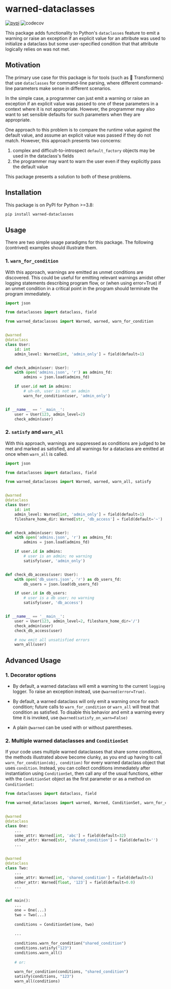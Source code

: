 # warned-dataclasses

[![pypi](https://img.shields.io/pypi/v/warned-dataclasses)](https://pypi.org/project/warned-dataclasses) ![codecov](https://img.shields.io/codecov/c/github/lru-dev/warned-dataclasses)

This package adds functionality to Python's `dataclasses` feature to 
emit a warning or raise an exception if an explicit value for an 
attribute was used to initialize a dataclass but some user-specified 
condition that that attribute logically relies on was not met.

## Motivation

The primary use case for this package is for tools (such as 🤗 
Transformers) that use `dataclasses` for command-line parsing, where 
different command-line parameters make sense in different scenarios.

In the simple case, a programmer can just emit a warning or raise an 
exception if an explicit value was passed to one of these parameters in 
a context where it is not appropriate. However, the programmer may also 
want to set sensible defaults for such parameters when they are 
appropriate.

One approach to this problem is to compare the runtime value against the 
default value, and assume an explicit value was passed if they do not 
match. However, this approach presents two concerns: 

1. complex and
difficult-to-introspect `default_factory` objects may be used in the
dataclass's fields
2. the programmer may want to warn the user even if they explicitly pass 
the default value

This package presents a solution to both of these problems.

## Installation

This package is on PyPI for Python >=3.8:

```sh
pip install warned-dataclasses
```

## Usage

There are two simple usage paradigms for this package.
The following (contrived) examples should illustrate them.

### 1. `warn_for_condition`

With this approach, warnings are emitted as unmet conditions are 
discovered. This could be useful for emitting relevant warnings amidst
other logging statements describing program flow, or (when using error=True)
if an unmet condition in a critical point in the program should terminate
the program immediately.

```python
import json

from dataclasses import dataclass, field

from warned_dataclasses import Warned, warned, warn_for_condition


@warned
@dataclass
class User:
    id: int
    admin_level: Warned[int, 'admin_only'] = field(default=1)


def check_admin(user: User):
    with open('admins.json', 'r') as admins_fd:
        admins = json.load(admins_fd)

    if user.id not in admins:
        # uh-oh, user is not an admin
        warn_for_condition(user, 'admin_only')


if __name__ == '__main__':
    user = User(123, admin_level=2)
    check_admin(user)
```

### 2. `satisfy` and `warn_all`

With this approach, warnings are suppressed as conditions are judged to
be met and marked as satisfied, and all warnings for a dataclass are
emitted at once when `warn_all` is called.

```python
import json

from dataclasses import dataclass, field

from warned_dataclasses import Warned, warned, warn_all, satisfy


@warned
@dataclass
class User:
    id: int
    admin_level: Warned[int, 'admin_only'] = field(default=1)
    fileshare_home_dir: Warned[str, 'db_access'] = field(default='~')


def check_admin(user: User):
    with open('admins.json', 'r') as admins_fd:
        admins = json.load(admins_fd)

    if user.id in admins:
        # user is an admin; no warning
        satisfy(user, 'admin_only')


def check_db_access(user: User):
    with open('db_users.json', 'r') as db_users_fd:
        db_users = json.load(db_users_fd)

    if user.id in db_users:
        # user is a db user; no warning
        satisfy(user, 'db_access')


if __name__ == '__main__':
    user = User(123, admin_level=2, fileshare_home_dir='/')
    check_admin(user)
    check_db_access(user)

    # now emit all unsatisfied errors
    warn_all(user)
```

## Advanced Usage

### 1. Decorator options

* By default, a warned dataclass will emit a warning to the current `logging` 
  logger. To raise an exception instead, use `@warned(error=True)`.

* By default, a warned dataclass will only emit a warning once for each
  condition; future calls to `warn_for_condition` or `warn_all` will
  treat that condition as satisfied. To disable this behavior and emit
  a warning every time it is invoked, use `@warned(satisfy_on_warn=False)`

* A plain `@warned` can be used with or without parentheses.


### 2. Multiple warned dataclasses and `ConditionSet`

If your code uses multiple warned dataclasses that share some conditions,
the methods illustrated above become clunky, as you end up having to call
`warn_for_condition(obj, condition)` for every warned dataclass object
that uses `condition`. Instead, you can collect conditions immediately
after instantiation using `ConditionSet`, then call any of the usual functions,
either with the `ConditionSet` object as the first parameter or as a
method on `ConditionSet`:

```python
from dataclasses import dataclass, field

from warned_dataclasses import warned, Warned, ConditionSet, warn_for_condition, warn_all, satisfy


@warned
@dataclass
class One:
    ...
    some_attr: Warned[int, 'abc'] = field(default=32)
    other_attr: Warned[str, 'shared_condition'] = field(default='')
    ...


@warned
@dataclass
class Two:
    ...
    some_attr: Warned[int, 'shared_condition'] = field(default=5)
    other_attr: Warned[float, '123'] = field(default=0.0)
    ...


def main():
    ...
    one = One(...)
    two = Two(...)
    
    conditions = ConditionSet(one, two)
    
    ...
    
    conditions.warn_for_condition("shared_condition")
    conditions.satisfy("123")
    conditions.warn_all()
    
    # or:
    
    warn_for_condition(conditions, "shared_condition")
    satisfy(conditions, "123")
    warn_all(conditions)

```
